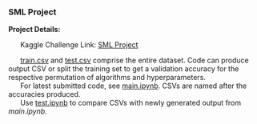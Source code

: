 ### **SML Project**

**Project Details:**  

&nbsp;&nbsp;&nbsp;&nbsp;&nbsp;&nbsp;Kaggle Challenge Link: [SML Project](https://www.kaggle.com/t/6b2ae3ae0abe40b4a5de304fcb0783ca)  

&nbsp;&nbsp;&nbsp;&nbsp;&nbsp;&nbsp;[train.csv]() and [test.csv]() comprise the entire dataset. Code can produce output CSV or split the training set to get a validation accuracy for the respective permutation of algorithms and hyperparameters.  
&nbsp;&nbsp;&nbsp;&nbsp;&nbsp;&nbsp;For latest submitted code, see [main.ipynb](https://github.com/latentghost/SML_Project/blob/main/main.ipynb). CSVs are named after the accuracies produced.  
&nbsp;&nbsp;&nbsp;&nbsp;&nbsp;&nbsp;Use [test.ipynb](https://github.com/latentghost/SML_Project/blob/main/test.ipynb) to compare CSVs with newly generated output from *main.ipynb*.
